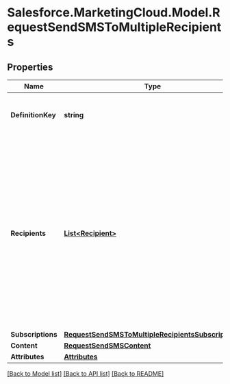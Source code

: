 # Salesforce.MarketingCloud.Model.RequestSendSMSToMultipleRecipients
## Properties

Name | Type | Description | Notes
------------ | ------------- | ------------- | -------------
**DefinitionKey** | **string** | Unique, user-generated key to access the definition object. | 
**Recipients** | [**List&lt;Recipient&gt;**](Recipient.md) | Array of recipient objects that contain parameters and metadata for the recipients, such as send tracking and personalization attributes. Use this parameter to send to multiple recipients in one request. Use either the recipient or recipients parameter, but not both. | 
**Subscriptions** | [**RequestSendSMSToMultipleRecipientsSubscriptions**](RequestSendSMSToMultipleRecipientsSubscriptions.md) |  | [optional] 
**Content** | [**RequestSendSMSContent**](RequestSendSMSContent.md) |  | [optional] 
**Attributes** | [**Attributes**](Attributes.md) |  | [optional] 

[[Back to Model list]](../README.md#documentation-for-models) [[Back to API list]](../README.md#documentation-for-api-endpoints) [[Back to README]](../README.md)

